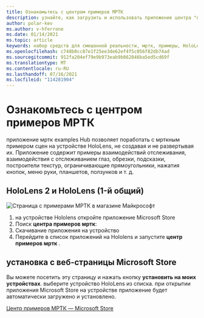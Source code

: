 ```yaml
---
title: Ознакомьтесь с центром примеров МРТК
description: узнайте, как загрузить и использовать приложение центра "примеры смешанной реальности набор средств" на устройствах HoloLens.
author: polar-kev
ms.author: v-hferrone
ms.date: 01/14/2021
ms.topic: article
keywords: набор средств для смешанной реальности, мртк, примеры, HoloLens, HoloLens 2, шейдеры, подсказки, взаимодействие с руки, обрезка, ограничивающие прямоугольники, кнопки, меню руки, планшет, ползунок
ms.openlocfilehash: c748b0cc87e1f25ee3de62ef4f5c056f82db74ad
ms.sourcegitcommit: 912fa204ef79e9b973eab9b862846ba5ed5cd69f
ms.translationtype: MT
ms.contentlocale: ru-RU
ms.lasthandoff: 07/16/2021
ms.locfileid: "114281904"
---
```

# <a name="try-out-the-mrtk-examples-hub"></a>Ознакомьтесь с центром примеров МРТК

приложение мртк examples Hub позволяет поработать с мрткным примером сцен на устройстве HoloLens, не создавая и не развертывая их. Приложение содержит примеры взаимодействий отслеживания, взаимодействия с отслеживанием глаз, обрезки, подсказки, построители текстур, ограничивающие прямоугольники, нажатия кнопок, меню руки, планшетов, ползунков и т. д.

## <a name="hololens-2-and-hololens-1st-gen"></a>HoloLens 2 и HoloLens (1-й общий)
![Страница с примерами МРТК в магазине Майкрософт](features/images/examples-hub/ExamplesHubStore.jpg)

1. на устройстве Hololens откройте приложение Microsoft Store
2. Поиск **центра примеров мртк**:
3. Скачивание приложения на устройство
4. Перейдите в список приложений на Hololens и запустите **центр примеров мртк** .

## <a name="install-from-the-microsoft-store-web-page"></a>установка с веб-страницы Microsoft Store

Вы можете посетить эту страницу и нажать кнопку **установить на моих устройствах**. выберите устройство HoloLens из списка. при открытии приложения Microsoft Store на устройстве приложение будет автоматически загружено и установлено.

[Центр примеров МРТК — Microsoft Store](https://www.microsoft.com/p/mrtk-examples-hub/9mv8c39l2sj4)

